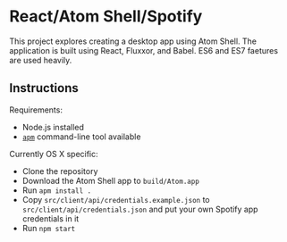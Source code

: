 React/Atom Shell/Spotify
========================

This project explores creating a desktop app using Atom Shell. The application is built using React, Fluxxor, and Babel. ES6 and ES7 faetures are used heavily.

Instructions
------------

Requirements:

* Node.js installed
* [`apm`](https://github.com/atom/apm) command-line tool available

Currently OS X specific:

* Clone the repository
* Download the Atom Shell app to `build/Atom.app`
* Run `apm install .`
* Copy `src/client/api/credentials.example.json` to `src/client/api/credentials.json` and put your own Spotify app credentials in it
* Run `npm start`
